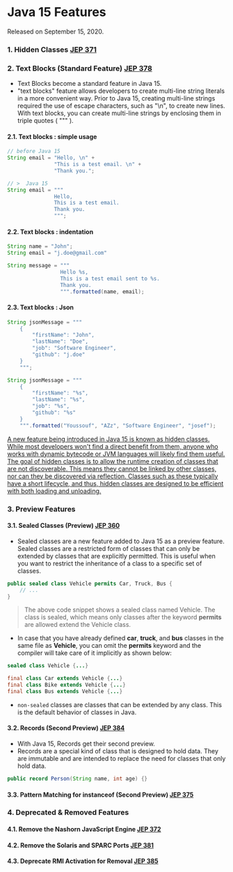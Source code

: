 # Java 15 Features

Released on September 15, 2020.

### 1. Hidden Classes [JEP 371](https://openjdk.org/jeps/371)

### 2. Text Blocks (Standard Feature) [JEP 378](https://openjdk.org/jeps/378)

- Text Blocks become a standard feature in Java 15.
- "text blocks" feature allows developers to create multi-line string literals in a more convenient way. Prior to Java 15, creating multi-line strings required the use of escape characters, such as "\n", to create new lines. With text blocks, you can create multi-line strings by enclosing them in triple quotes ( """ ).

#### 2.1. Text blocks : simple usage

````java
// before Java 15
String email = "Hello, \n" +
               "This is a test email. \n" +
               "Thank you.";

// >  Java 15
String email = """
               Hello,
               This is a test email.
               Thank you.
               """;
````

#### 2.2. Text blocks : indentation

````java
String name = "John";
String email = "j.doe@gmail.com"

String message = """
                 Hello %s,
                 This is a test email sent to %s.
                 Thank you.
                 """.formatted(name, email);
````

#### 2.3. Text blocks : Json

````java
String jsonMessage = """
    {
        "firstName": "John",
        "lastName": "Doe",
        "job": "Software Engineer",
        "github": "j.doe"
    }
    """;

String jsonMessage = """
    {
        "firstName": "%s",
        "lastName": "%s",
        "job": "%s",
        "github": "%s"
    }
    """.formatted("Youssouf", "AZz", "Software Engineer", "josef");
````

[A new feature being introduced in Java 15 is known as hidden classes. While most developers won't find a direct benefit from them, anyone who works with dynamic bytecode or JVM languages will likely find them useful. The goal of hidden classes is to allow the runtime creation of classes that are not discoverable. This means they cannot be linked by other classes, nor can they be discovered via reflection. Classes such as these typically have a short lifecycle, and thus, hidden classes are designed to be efficient with both loading and unloading.](https://www.baeldung.com/java-15-new)

### 3. Preview Features

#### 3.1. Sealed Classes (Preview) [JEP 360](https://openjdk.org/jeps/360)

- Sealed classes are a new feature added to Java 15 as a preview feature. Sealed classes are a restricted form of classes that can only be extended by classes that are explicitly permitted. This is useful when you want to restrict the inheritance of a class to a specific set of classes.

```java
public sealed class Vehicle permits Car, Truck, Bus {
    // ...
}
```	

> The above code snippet shows a sealed class named Vehicle. The class is sealed, which means only classes after the keyword **permits** are allowed extend the Vehicle class.

- In case that you have already defined **car**, **truck**, and **bus** classes in the same file as **Vehicle**, you can omit the **permits** keyword and the compiler will take care of it implicitly as shown below:

````java
sealed class Vehicle {...}

final class Car extends Vehicle {...}
final class Bike extends Vehicle {...}
final class Bus extends Vehicle {...}
````

- `non-sealed` classes are classes that can be extended by any class. This is the default behavior of classes in Java.

#### 3.2. Records (Second Preview) [JEP 384](https://openjdk.org/jeps/384)

- With Java 15, Records get their second preview.
- Records are a special kind of class that is designed to hold data. They are immutable and are intended to replace the need for classes that only hold data.

````java
public record Person(String name, int age) {}
````

#### 3.3. Pattern Matching for instanceof (Second Preview) [JEP 375](https://openjdk.org/jeps/375)

### 4. Deprecated & Removed Features

#### 4.1. Remove the Nashorn JavaScript Engine [JEP 372](https://openjdk.org/jeps/372)

#### 4.2. Remove the Solaris and SPARC Ports [JEP 381](https://openjdk.org/jeps/381)

#### 4.3. Deprecate RMI Activation for Removal [JEP 385](https://openjdk.org/jeps/385)
